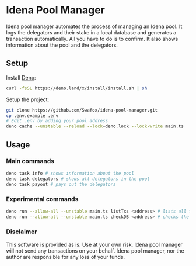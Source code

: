 # Idena Pool Manager

Idena pool manager automates the process of managing an Idena pool. It logs the
delegators and their stake in a local database and generates a transaction
automatically. All you have to do is to confirm. It also shows information about
the pool and the delegators.

## Setup

Install [Deno](https://deno.com/manual@v1.33.3/getting_started/installation):

```bash
curl -fsSL https://deno.land/x/install/install.sh | sh
```

Setup the project:

```bash
git clone https://github.com/Swafox/idena-pool-manager.git
cp .env.example .env
# Edit .env by adding your pool address
deno cache --unstable --reload --lock=deno.lock --lock-write main.ts
```

## Usage

### Main commands

```bash
deno task info # shows information about the pool
deno task delegators # shows all delegators in the pool
deno task payout # pays out the delegators
```

### Experimental commands

```bash
deno run --allow-all --unstable main.ts listTxs <address> # lists all transactions for an address
deno run --allow-all --unstable main.ts checkDB <address> # checks the local db entry for the given address
```

### Disclaimer

This software is provided as is. Use at your own risk. Idena pool manager will
not send any transactions on your behalf. Idena pool manager, nor the author are
responsible for any loss of your funds.
